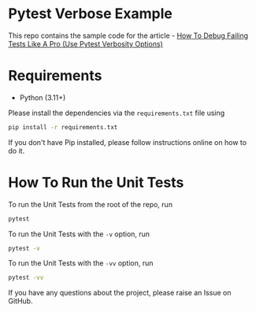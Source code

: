 # Pytest Verbose Example
This repo contains the sample code for the article - [How To Debug Failing Tests Like A Pro (Use Pytest Verbosity Options)](https://pytest-with-eric.com/introduction/pytest--v-option/)

# Requirements
* Python (3.11+)

Please install the dependencies via the `requirements.txt` file using 
```bash
pip install -r requirements.txt
```
If you don't have Pip installed, please follow instructions online on how to do it.

# How To Run the Unit Tests
To run the Unit Tests from the root of the repo, run
```bash
pytest
```
To run the Unit Tests with the `-v` option, run
```bash
pytest -v
```
To run the Unit Tests with the `-vv` option, run
```bash
pytest -vv
```

If you have any questions about the project, please raise an Issue on GitHub. 
